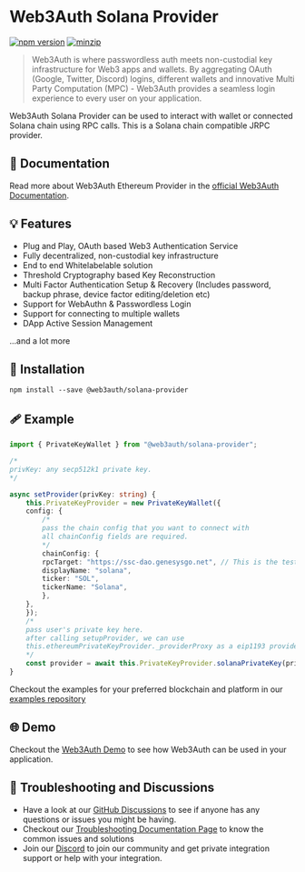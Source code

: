# Web3Auth Solana Provider

[![npm version](https://img.shields.io/npm/v/@web3auth/solana-provider?label=%22%22)](https://www.npmjs.com/package/@web3auth/solana-provider/v/latest)
[![minzip](https://img.shields.io/bundlephobia/minzip/@web3auth/solana-provider?label=%22%22)](https://bundlephobia.com/result?p=@web3auth/solana-provider@latest)

> Web3Auth is where passwordless auth meets non-custodial key infrastructure for Web3 apps and wallets. By aggregating OAuth (Google, Twitter, Discord) logins, different wallets and innovative Multi Party Computation (MPC) - Web3Auth provides a seamless login experience to every user on your application.

Web3Auth Solana Provider can be used to interact with wallet or connected Solana chain using RPC calls. This is a Solana chain compatible JRPC provider.

## 📖 Documentation

Read more about Web3Auth Ethereum Provider in the [official Web3Auth Documentation](https://web3auth.io/docs/sdk/web/providers/solana).

## 💡 Features
- Plug and Play, OAuth based Web3 Authentication Service
- Fully decentralized, non-custodial key infrastructure
- End to end Whitelabelable solution
- Threshold Cryptography based Key Reconstruction
- Multi Factor Authentication Setup & Recovery (Includes password, backup phrase, device factor editing/deletion etc)
- Support for WebAuthn & Passwordless Login
- Support for connecting to multiple wallets
- DApp Active Session Management

...and a lot more

## 🔗 Installation

```shell
npm install --save @web3auth/solana-provider
```

## 🩹 Example

```ts
import { PrivateKeyWallet } from "@web3auth/solana-provider";

/*
privKey: any secp512k1 private key.
*/

async setProvider(privKey: string) {
    this.PrivateKeyProvider = new PrivateKeyWallet({
    config: {
        /*
        pass the chain config that you want to connect with
        all chainConfig fields are required.
        */
        chainConfig: {
        rpcTarget: "https://ssc-dao.genesysgo.net", // This is the testnet RPC we have added, please pass on your own endpoint while creating an app
        displayName: "solana",
        ticker: "SOL",
        tickerName: "Solana",
        },
    },
    });
    /*
    pass user's private key here.
    after calling setupProvider, we can use
    this.ethereumPrivateKeyProvider._providerProxy as a eip1193 provider
    */
    const provider = await this.PrivateKeyProvider.solanaPrivateKey(privKey);
}
```

Checkout the examples for your preferred blockchain and platform in our [examples repository](https://github.com/Web3Auth/examples/)

## 🌐 Demo

Checkout the [Web3Auth Demo](https://demo-app.web3auth.io/) to see how Web3Auth can be used in your application.

## 💬 Troubleshooting and Discussions

- Have a look at our [GitHub Discussions](https://github.com/Web3Auth/Web3Auth/discussions?discussions_q=sort%3Atop) to see if anyone has any questions or issues you might be having.
- Checkout our [Troubleshooting Documentation Page](https://web3auth.io/docs/troubleshooting) to know the common issues and solutions
- Join our [Discord](https://discord.gg/web3auth) to join our community and get private integration support or help with your integration.
